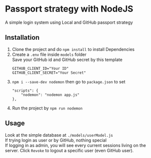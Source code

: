 # Passport strategy with NodeJS

A simple login system using Local and GitHub passport strategy

## Installation

1. Clone the project and do `npm install` to install Dependencies
2. Create a `.env` file inside `models` folder \
Save your GitHub id and GitHub secret by this template
    ```
    GITHUB_CLIENT_ID="Your ID"
    GITHUB_CLIENT_SECRET="Your Secret"
    ``` 
3. `npm i --save-dev nodemon` then go to `package.json` to set
    ```
    "scripts": {
        "nodemon": "nodemon app.js"
    },
    ```
4. Run the project by `npm run nodemon`

## Usage

Look at the simple database at `./models/userModel.js` \
If trying login as user or by GitHub, nothing special \
If logging in as admin, you will see every current sessions living on the server. Click `Revoke` to logout a specific user (even GitHub user).